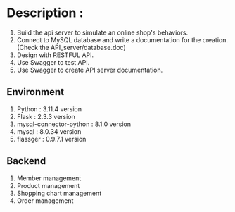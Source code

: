# Description :

1. Build the api server to simulate an online shop's behaviors.
2. Connect to MySQL database and write a documentation for the creation.(Check the API_server/database.doc)
3. Design with RESTFUL API.
4. Use Swagger to test API.
5. Use Swagger to create API server documentation.

## Environment

1. Python : 3.11.4 version
2. Flask : 2.3.3 version
3. mysql-connector-python : 8.1.0 version
4. mysql : 8.0.34 version
5. flassger : 0.9.7.1 version

## Backend

1. Member management
2. Product management
3. Shopping chart management
4. Order management
